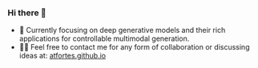 ### Hi there 👋

- 🔭 Currently focusing on deep generative models and their rich applications for controllable multimodal generation.
- 🙋‍♂️ Feel free to contact me for any form of collaboration or discussing ideas at: <a href="https://atfortes.github.io/">atfortes.github.io</a>


<!--
<p align="center">ARMANDOL001 [at] E.NTU.EDU.SG</p>

<div align="center">
  <a href="https://buymeacoffee.com/atfortes"><img src="https://img.shields.io/badge/Buy%20Me%20a%20Coffee-ffdd00?&logo=buy-me-a-coffee&logoColor=black" alt="Buy Me A Coffee"/></a>
</div>
-->
